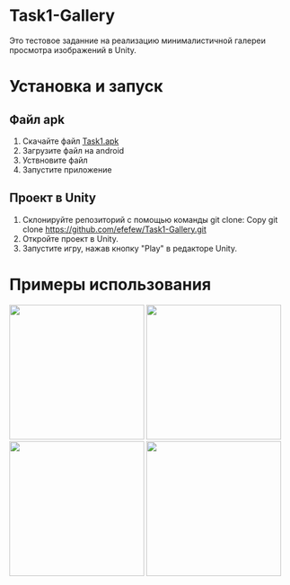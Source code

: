 # Task1-Gallery
Это тестовое заданние на реализацию минималистичной галереи просмотра изображений в Unity.
# Установка и запуск
## Файл apk
1. Скачайте файл [Task1.apk](https://github.com/efefew/Task1-Gallery/blob/main/Task1.apk)
2. Загрузите файл на android
3. Уствновите файл
4. Запустите приложение
## Проект в Unity
1.  Склонируйте репозиторий с помощью команды git clone: 
Copy git clone https://github.com/efefew/Task1-Gallery.git
2.  Откройте проект в Unity.
3.  Запустите игру, нажав кнопку "Play" в редакторе Unity.
# Примеры использования
<img src="https://github.com/efefew/Task1-Gallery/assets/29331867/93ec0819-7c6a-423c-b958-efeb742a2231" width="240"> <img src="https://github.com/efefew/Task1-Gallery/assets/29331867/f9e32db8-d291-4480-8579-03436b7acf8f" width="240"> <img src="https://github.com/efefew/Task1-Gallery/assets/29331867/6c2c40ba-e08f-4905-8ac7-d5bb0a55ed91" width="240"> <img src="https://github.com/efefew/Task1-Gallery/assets/29331867/46b440db-e9f2-43dd-9c3d-9f71be5ee6c7" width="240">

